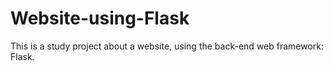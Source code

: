 # Website-using-Flask
This is a study project about a website, using the back-end web framework: Flask.
